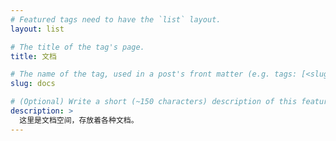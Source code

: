 ```yaml
---
# Featured tags need to have the `list` layout.
layout: list

# The title of the tag's page.
title: 文档

# The name of the tag, used in a post's front matter (e.g. tags: [<slug>]).
slug: docs

# (Optional) Write a short (~150 characters) description of this featured tag.
description: >
  这里是文档空间，存放着各种文档。
---
```

